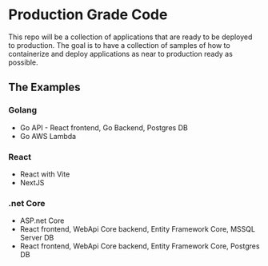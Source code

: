 # Production Grade Code
This repo will be a collection of applications that are ready to be deployed to production. The goal is to have a collection of samples of how to containerize and deploy applications as near to production ready as possible.

## The Examples

### Golang

* Go API - React frontend, Go Backend, Postgres DB
* Go AWS Lambda

### React
* React with Vite
* NextJS

### .net Core

* ASP.net Core
* React frontend, WebApi Core backend, Entity Framework Core, MSSQL Server DB
* React frontend, WebApi Core backend, Entity Framework Core, Postgres DB

